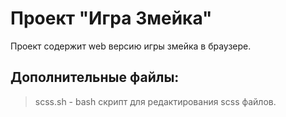 Проект "Игра Змейка"
================

Проект содержит web версию игры змейка в браузере.

Дополнительные файлы: 
----------------
> scss.sh - bash скрипт для редактирования scss файлов.
